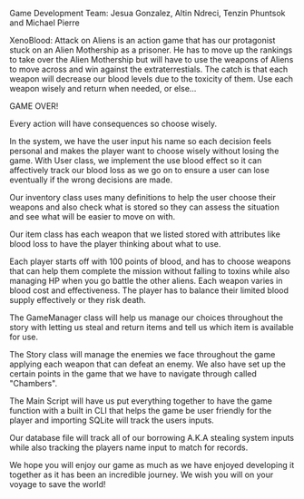 Game Development Team: Jesua Gonzalez, Altin Ndreci, Tenzin Phuntsok and Michael Pierre

XenoBlood: Attack on Aliens is an action game that has our protagonist stuck on an Alien Mothership as a prisoner. He has to move up the rankings to take over the Alien Mothership but will have to use the weapons of Aliens to move across and win against the extraterrestials. The catch is that each weapon will decrease our blood levels due to the toxicity of them. Use each weapon wisely and return when needed, or else... 

GAME OVER!

Every action will have consequences so choose wisely.

In the system, we have the user input his name so each decision feels personal and makes the player want to choose wisely without losing the game. With User class, we implement the use blood effect so it can affectively track our blood loss as we go on to ensure a user can lose eventually if the wrong decisions are made.

Our inventory class uses many definitions to help the user choose their weapons and also check what is stored so they can assess the situation and see what will be easier to move on with.

Our item class has each weapon that we listed stored with attributes like blood loss to have the player thinking about what to use. 

Each player starts off with 100 points of blood, and has to choose weapons that can help them complete the mission without falling to toxins while also managing HP when you go battle the other aliens.
Each weapon varies in blood cost and effectiveness. The player has to balance their limited blood supply effectively or they risk death.

The GameManager class will help us manage our choices throughout the story with letting us steal and return items and tell us which item is available for use.

The Story class will manage the enemies we face throughout the game applying each weapon that can defeat an enemy. We also have set up the certain points in the game that we have to navigate through called "Chambers".

The Main Script will have us put everything together to have the game function with a built in CLI that helps the game be user friendly for the player and importing SQLite will track the users inputs.

Our database file will track all of our borrowing A.K.A stealing system inputs while also tracking the players name input to match for records.

We hope you will enjoy our game as much as we have enjoyed developing it together as it has been an incredible journey. We wish you will on your voyage to save the world!
  
